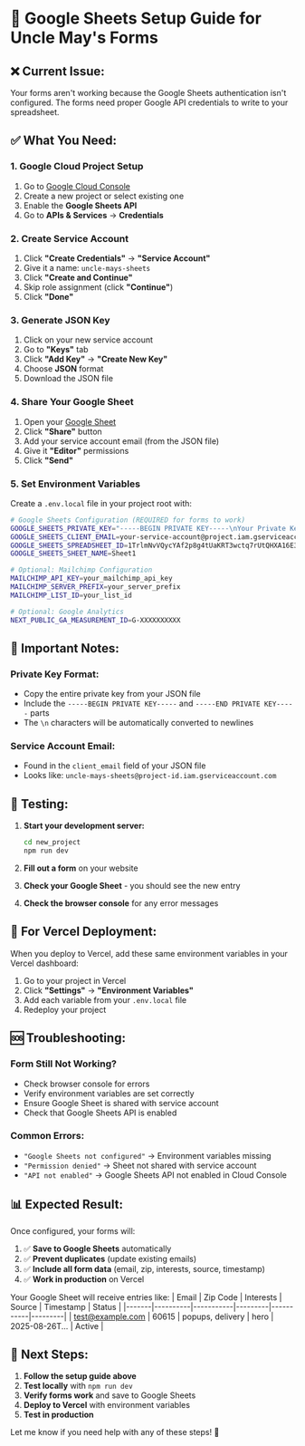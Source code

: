 # 🔧 Google Sheets Setup Guide for Uncle May's Forms

## ❌ **Current Issue:**
Your forms aren't working because the Google Sheets authentication isn't configured. The forms need proper Google API credentials to write to your spreadsheet.

## ✅ **What You Need:**

### 1. **Google Cloud Project Setup**
1. Go to [Google Cloud Console](https://console.cloud.google.com/)
2. Create a new project or select existing one
3. Enable the **Google Sheets API**
4. Go to **APIs & Services** → **Credentials**

### 2. **Create Service Account**
1. Click **"Create Credentials"** → **"Service Account"**
2. Give it a name: `uncle-mays-sheets`
3. Click **"Create and Continue"**
4. Skip role assignment (click **"Continue"**)
5. Click **"Done"**

### 3. **Generate JSON Key**
1. Click on your new service account
2. Go to **"Keys"** tab
3. Click **"Add Key"** → **"Create New Key"**
4. Choose **JSON** format
5. Download the JSON file

### 4. **Share Your Google Sheet**
1. Open your [Google Sheet](https://docs.google.com/spreadsheets/d/1TrlmNvVQycYAf2p8g4tUaKRT3wctq7rUtQHXA16E3aI/edit?usp=sharing)
2. Click **"Share"** button
3. Add your service account email (from the JSON file)
4. Give it **"Editor"** permissions
5. Click **"Send"**

### 5. **Set Environment Variables**
Create a `.env.local` file in your project root with:

```bash
# Google Sheets Configuration (REQUIRED for forms to work)
GOOGLE_SHEETS_PRIVATE_KEY="-----BEGIN PRIVATE KEY-----\nYour Private Key Here\n-----END PRIVATE KEY-----"
GOOGLE_SHEETS_CLIENT_EMAIL=your-service-account@project.iam.gserviceaccount.com
GOOGLE_SHEETS_SPREADSHEET_ID=1TrlmNvVQycYAf2p8g4tUaKRT3wctq7rUtQHXA16E3aI
GOOGLE_SHEETS_SHEET_NAME=Sheet1

# Optional: Mailchimp Configuration
MAILCHIMP_API_KEY=your_mailchimp_api_key
MAILCHIMP_SERVER_PREFIX=your_server_prefix
MAILCHIMP_LIST_ID=your_list_id

# Optional: Google Analytics
NEXT_PUBLIC_GA_MEASUREMENT_ID=G-XXXXXXXXXX
```

## 🔑 **Important Notes:**

### **Private Key Format:**
- Copy the entire private key from your JSON file
- Include the `-----BEGIN PRIVATE KEY-----` and `-----END PRIVATE KEY-----` parts
- The `\n` characters will be automatically converted to newlines

### **Service Account Email:**
- Found in the `client_email` field of your JSON file
- Looks like: `uncle-mays-sheets@project-id.iam.gserviceaccount.com`

## 🧪 **Testing:**

1. **Start your development server:**
   ```bash
   cd new_project
   npm run dev
   ```

2. **Fill out a form** on your website
3. **Check your Google Sheet** - you should see the new entry
4. **Check the browser console** for any error messages

## 🚀 **For Vercel Deployment:**

When you deploy to Vercel, add these same environment variables in your Vercel dashboard:

1. Go to your project in Vercel
2. Click **"Settings"** → **"Environment Variables"**
3. Add each variable from your `.env.local` file
4. Redeploy your project

## 🆘 **Troubleshooting:**

### **Form Still Not Working?**
- Check browser console for errors
- Verify environment variables are set correctly
- Ensure Google Sheet is shared with service account
- Check that Google Sheets API is enabled

### **Common Errors:**
- `"Google Sheets not configured"` → Environment variables missing
- `"Permission denied"` → Sheet not shared with service account
- `"API not enabled"` → Google Sheets API not enabled in Cloud Console

## 📊 **Expected Result:**

Once configured, your forms will:
1. ✅ **Save to Google Sheets** automatically
2. ✅ **Prevent duplicates** (update existing emails)
3. ✅ **Include all form data** (email, zip, interests, source, timestamp)
4. ✅ **Work in production** on Vercel

Your Google Sheet will receive entries like:
| Email | Zip Code | Interests | Source | Timestamp | Status |
|-------|----------|-----------|---------|-----------|---------|
| test@example.com | 60615 | popups, delivery | hero | 2025-08-26T... | Active |

## 🎯 **Next Steps:**

1. **Follow the setup guide above**
2. **Test locally** with `npm run dev`
3. **Verify forms work** and save to Google Sheets
4. **Deploy to Vercel** with environment variables
5. **Test in production**

Let me know if you need help with any of these steps! 🚀




